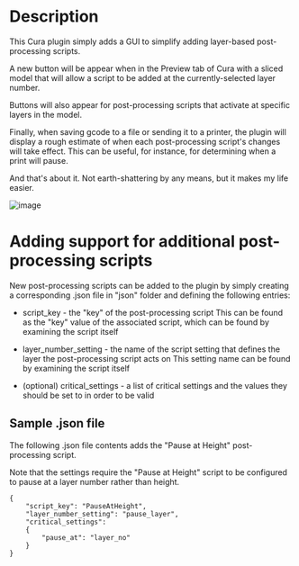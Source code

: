 # Description

This Cura plugin simply adds a GUI to simplify adding layer-based post-processing scripts.

A new button will be appear when in the Preview tab of Cura with a sliced model that will allow a script to be added at the currently-selected layer number.  

Buttons will also appear for post-processing scripts that activate at specific layers in the model. 

Finally, when saving gcode to a file or sending it to a printer, the plugin will display a rough estimate of when each post-processing script's changes will take effect.  This can be useful, for instance, for determining when a print will pause.

And that's about it.  Not earth-shattering by any means, but it makes my life easier.

![image](https://github.com/kartchnb/PostProcessingGui/assets/54730012/4fd307de-c342-4022-99ea-efa8d2d4389f)

# Adding support for additional post-processing scripts

New post-processing scripts can be added to the plugin by simply creating a corresponding .json file in "json" folder and defining the following entries:

- script_key - the "key" of the post-processing script
  This can be found as the "key" value of the associated script, which can be found by examining the script itself

- layer_number_setting - the name of the script setting that defines the layer the post-processing script acts on
  This setting name can be found by examining the script itself

- (optional) critical_settings - a list of critical settings and the values they should be set to in order to be valid

## Sample .json file
The following .json file contents adds the "Pause at Height" post-processing script.

Note that the settings require the "Pause at Height" script to be configured to
pause at a layer number rather than height.

```
{
    "script_key": "PauseAtHeight",
    "layer_number_setting": "pause_layer",
    "critical_settings":
    {
        "pause_at": "layer_no"
    }
}
```

